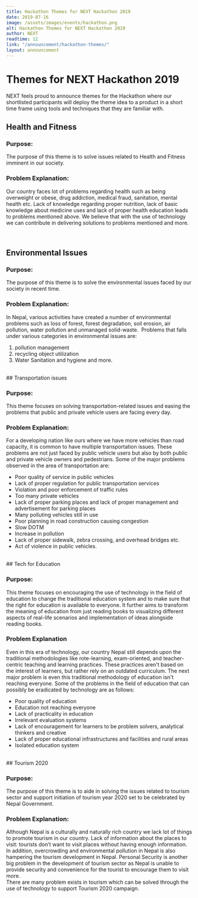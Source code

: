 ```yaml
---
title: Hackathon Themes for NEXT Hackathon 2019
date: 2019-07-16
image: /assets/images/events/hackathon.png
alt: Hackathon Themes for NEXT Hackathon 2019
author: NEXT
readtime: 12
link: "/announcement/hackathon-themes/"
layout: announcement
---
```


# Themes for NEXT Hackathon 2019

NEXT feels proud to announce themes for the Hackathon where our shortlisted participants will deploy the theme idea to a product in a short time frame using tools and techniques that they are familiar with. 




## Health and Fitness

### Purpose:
The purpose of this theme is to solve issues related to Health and Fitness imminent in our society.
### Problem Explanation:

Our country faces lot of problems regarding health such as being overweight or obese, drug addiction, medical fraud, sanitation, mental health etc. Lack of knowledge regarding proper nutrition, lack of basic knowledge about medicine uses and lack of proper health education leads to problems mentioned above. We believe that with the use of technology we can contribute in delivering solutions to problems mentioned and more.


<br>

## Environmental Issues

### Purpose:

The purpose of this theme is to solve the environmental issues faced by our society in recent time.
### Problem Explanation:

In Nepal, various activities have created a number of environmental problems such as loss of forest, forest degradation, soil erosion, air pollution, water pollution and unmanaged solid-waste. 
Problems that falls under various categories in environmental issues are:

1. pollution management
2. recycling object utilization
3. Water Sanitation and hygiene and more.

<br>
## Transportation issues

### Purpose:
This theme focuses on solving transportation-related issues and easing the problems that public and private vehicle users are facing every day.

### Problem Explanation:
For a developing nation like ours where we have more vehicles than road capacity, it is common to have multiple transportation issues. These problems are not just faced by public vehicle users but also by both public and private vehicle owners and pedestrians. Some of the major problems observed in the area of transportation are:

* Poor quality of service in public vehicles
* Lack of proper regulation for public transportation services
* Violation and poor enforcement of traffic rules
* Too many private vehicles 
* Lack of proper parking places and lack of proper management and advertisement for parking places 
* Many polluting vehicles still in use
* Poor planning in road construction causing congestion
* Slow DOTM
* Increase in pollution
* Lack of proper sidewalk, zebra crossing, and overhead bridges etc.
* Act of violence in public vehicles.

<br>
## Tech for Education

### Purpose:
This theme focuses on encouraging the use of technology in the field of education to change the traditional education system and to make sure that the right for education is available to everyone. It further aims to transform the meaning of education from just reading books to visualizing different aspects of real-life scenarios and implementation of ideas alongside reading books.

### Problem Explanation
Even in this era of technology, our country Nepal still depends upon the traditional methodologies like rote-learning, exam-oriented, and teacher-centric teaching and learning practices. These practices aren't based on the interest of learners, but rather rely on an outdated curriculum. The next major problem is even this traditional methodology of education isn't reaching everyone. Some of the problems in the field of education that can possibly be eradicated by technology are as follows:
* Poor quality of education
* Education not reaching everyone
* Lack of practicality in education
* Irrelevant evaluation systems
* Lack of encouragement for learners to be problem solvers, analytical thinkers and creative
* Lack of proper educational infrastructures and facilities and rural areas
* Isolated education system

<br>
## Tourism 2020

### Purpose: 
The purpose of this theme is to aide in solving the issues related to tourism sector and support initiation of tourism year 2020 set to be celebrated by Nepal Government. 

### Problem Explanation:

Although Nepal is a culturally and naturally rich country we lack lot of things to promote tourism in our country.
Lack of information about the places to visit: tourists don’t want to visit places without having enough information. 
In addition, overcrowding and environmental pollution in Nepal is also hampering the tourism development in Nepal. 
Personal Security is another big problem in the development of tourism sector as Nepal is unable to provide security and convenience for the tourist to encourage them to visit more.    
There are many problem exists in tourism which can be solved through the use of technology to support Tourism 2020 campaign. 